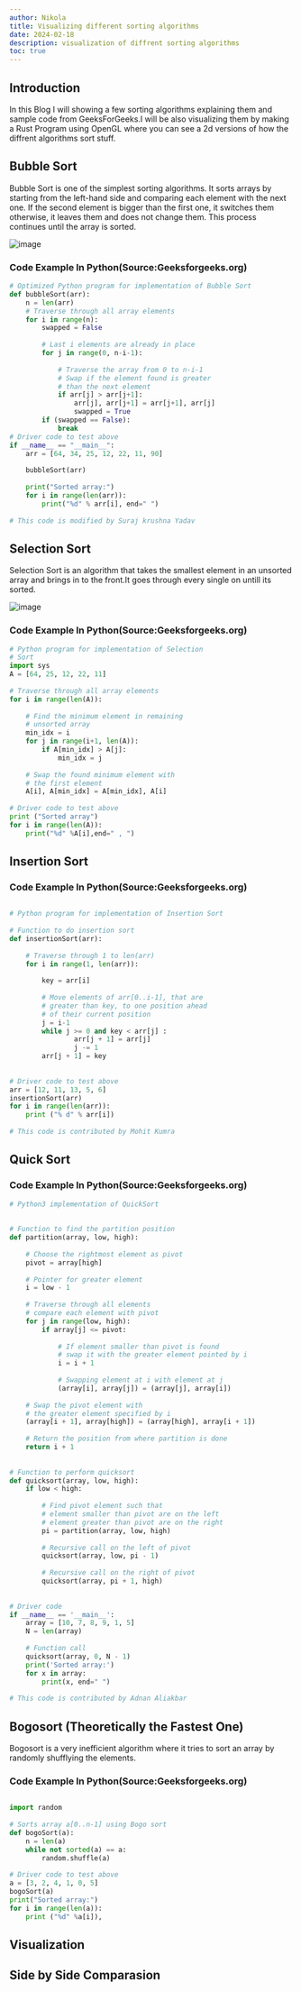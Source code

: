 ```yaml
---
author: Nikola
title: Visualizing different sorting algorithms
date: 2024-02-18
description: visualization of diffrent sorting algorithms
toc: true
---
```


## Introduction
In this Blog I will showing a few sorting algorithms explaining them and sample code from GeeksForGeeks.I will be also visualizing them by making a Rust Program using OpenGL where you can see a 2d versions of how the diffrent algorithms sort stuff.


## Bubble Sort
Bubble Sort is one of the simplest sorting algorithms. It sorts arrays by starting from the left-hand side and comparing each element with the next one. If the second element is bigger than the first one, it switches them otherwise, it leaves them and does not change them. This process continues until the array is sorted.

![image](/media/bubblesort.png)



### Code Example In Python(Source:Geeksforgeeks.org)
```python
# Optimized Python program for implementation of Bubble Sort
def bubbleSort(arr):
    n = len(arr)
    # Traverse through all array elements
    for i in range(n):
        swapped = False
 
        # Last i elements are already in place
        for j in range(0, n-i-1):
 
            # Traverse the array from 0 to n-i-1
            # Swap if the element found is greater
            # than the next element
            if arr[j] > arr[j+1]:
                arr[j], arr[j+1] = arr[j+1], arr[j]
                swapped = True
        if (swapped == False):
            break
# Driver code to test above
if __name__ == "__main__":
    arr = [64, 34, 25, 12, 22, 11, 90]
 
    bubbleSort(arr)
 
    print("Sorted array:")
    for i in range(len(arr)):
        print("%d" % arr[i], end=" ")
 
# This code is modified by Suraj krushna Yadav
```

## Selection Sort
Selection Sort is an algorithm that takes the smallest element in an unsorted array and brings in to the front.It goes through every single on untill its sorted.


![image](/media/selectionsort.png)




### Code Example In Python(Source:Geeksforgeeks.org)
```python
# Python program for implementation of Selection 
# Sort 
import sys 
A = [64, 25, 12, 22, 11] 
  
# Traverse through all array elements 
for i in range(len(A)): 
      
    # Find the minimum element in remaining  
    # unsorted array 
    min_idx = i 
    for j in range(i+1, len(A)): 
        if A[min_idx] > A[j]: 
            min_idx = j 
              
    # Swap the found minimum element with  
    # the first element         
    A[i], A[min_idx] = A[min_idx], A[i] 
  
# Driver code to test above 
print ("Sorted array") 
for i in range(len(A)): 
    print("%d" %A[i],end=" , ")  
```


## Insertion Sort



### Code Example In Python(Source:Geeksforgeeks.org)
```python

# Python program for implementation of Insertion Sort
 
# Function to do insertion sort
def insertionSort(arr):
 
    # Traverse through 1 to len(arr)
    for i in range(1, len(arr)):
 
        key = arr[i]
 
        # Move elements of arr[0..i-1], that are
        # greater than key, to one position ahead
        # of their current position
        j = i-1
        while j >= 0 and key < arr[j] :
                arr[j + 1] = arr[j]
                j -= 1
        arr[j + 1] = key
 
 
# Driver code to test above
arr = [12, 11, 13, 5, 6]
insertionSort(arr)
for i in range(len(arr)):
    print ("% d" % arr[i])
 
# This code is contributed by Mohit Kumra
```

## Quick Sort


### Code Example In Python(Source:Geeksforgeeks.org)
```python
# Python3 implementation of QuickSort
 
 
# Function to find the partition position
def partition(array, low, high):
 
    # Choose the rightmost element as pivot
    pivot = array[high]
 
    # Pointer for greater element
    i = low - 1
 
    # Traverse through all elements
    # compare each element with pivot
    for j in range(low, high):
        if array[j] <= pivot:
 
            # If element smaller than pivot is found
            # swap it with the greater element pointed by i
            i = i + 1
 
            # Swapping element at i with element at j
            (array[i], array[j]) = (array[j], array[i])
 
    # Swap the pivot element with
    # the greater element specified by i
    (array[i + 1], array[high]) = (array[high], array[i + 1])
 
    # Return the position from where partition is done
    return i + 1
 
 
# Function to perform quicksort
def quicksort(array, low, high):
    if low < high:
 
        # Find pivot element such that
        # element smaller than pivot are on the left
        # element greater than pivot are on the right
        pi = partition(array, low, high)
 
        # Recursive call on the left of pivot
        quicksort(array, low, pi - 1)
 
        # Recursive call on the right of pivot
        quicksort(array, pi + 1, high)
 
 
# Driver code
if __name__ == '__main__':
    array = [10, 7, 8, 9, 1, 5]
    N = len(array)
 
    # Function call
    quicksort(array, 0, N - 1)
    print('Sorted array:')
    for x in array:
        print(x, end=" ")
 
# This code is contributed by Adnan Aliakbar
```

## Bogosort (Theoretically the Fastest One)
Bogosort is a very inefficient algorithm where it tries to sort an array by randomly shufflying the elements.


### Code Example In Python(Source:Geeksforgeeks.org)
```python

import random
  
# Sorts array a[0..n-1] using Bogo sort
def bogoSort(a):
    n = len(a)
    while not sorted(a) == a:
        random.shuffle(a)
  
# Driver code to test above
a = [3, 2, 4, 1, 0, 5]
bogoSort(a)
print("Sorted array:")
for i in range(len(a)):
    print ("%d" %a[i]),
```


## Visualization



## Side by Side Comparasion


